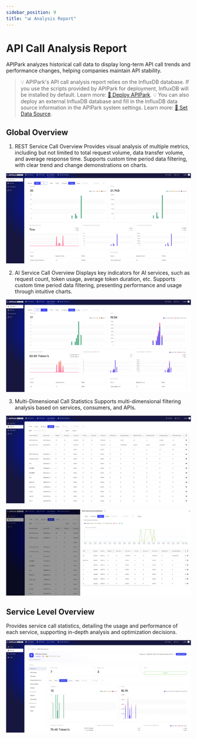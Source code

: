 ```yaml
---
sidebar_position: 9
title: "📊 Analysis Report"
---
```


# API Call Analysis Report

APIPark analyzes historical call data to display long-term API call trends and performance changes, helping companies maintain API stability.

> 💡 APIPark's API call analysis report relies on the InfluxDB database. If you use the scripts provided by APIPark for deployment, InfluxDB will be installed by default. Learn more: [🔗 Deploy APIPark](deploy.md).
> 💡 You can also deploy an external InfluxDB database and fill in the InfluxDB data source information in the APIPark system settings. Learn more: [🔗 Set Data Source](system_setting/data_source.md).

## Global Overview

1. REST Service Call Overview
Provides visual analysis of multiple metrics, including but not limited to total request volume, data transfer volume, and average response time. Supports custom time period data filtering, with clear trend and change demonstrations on charts.

![](images/2025-05-07/d70f9d2a1c88912dfc6a1bd10eadb7d9bfe4b334b9f86a1df4d303676df30032.png)  

2. AI Service Call Overview
Displays key indicators for AI services, such as request count, token usage, average token duration, etc. Supports custom time period data filtering, presenting performance and usage through intuitive charts.

![](images/2025-05-07/8cb712bcdae75d2a6100c825115db7d78cfbbf8801f6ee62655eb9bb18bac68b.png)  

3. Multi-Dimensional Call Statistics
Supports multi-dimensional filtering analysis based on services, consumers, and APIs.

![](images/2025-05-07/38ae858deab94983eef4c9580fd5bf56972c533a69b95d42f6cd63748f76d78c.png)  

![](images/2025-05-07/0cb9a23ab3207bdda46fc50051efff63d1c94c31e10f5d6492f2bfa7175199fd.png)  


## Service Level Overview

Provides service call statistics, detailing the usage and performance of each service, supporting in-depth analysis and optimization decisions.

![](images/2025-05-07/e525fd8058e731f27a1410fccf4d265ca0af997517fc0033efbcc98cc651cbe9.png)  
